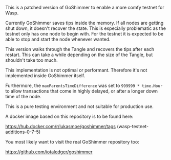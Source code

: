 This is a patched version of GoShimmer to enable a more comfy testnet for Wasp.

Currently GoShimmer saves tips inside the memory. If all nodes are getting shut down, it doesn't recover the state. This is especially problematic as the testnet only has one node to begin with. For the testnet it is expected to be able to stop and start the node whenever wanted.

This version walks through the Tangle and recovers the tips after each restart. This can take a while depending on the size of the Tangle, but shouldn't take too much.

This implementation is not optimal or performant. Therefore it's not implemented inside GoShimmer itself.

Furthermore, the `maxParentsTimeDifference` was set to `999999 * time.Hour` to allow transactions that come in highly delayed, or after a longer down time of the node.

This is a pure testing environment and not suitable for production use.

A docker image based on this repository is to be found here:

https://hub.docker.com/r/lukasmoe/goshimmer/tags (wasp-testnet-additions-0-7-5)

You most likely want to visit the real GoShimmer repository too:

https://github.com/iotaledger/goshimmer
